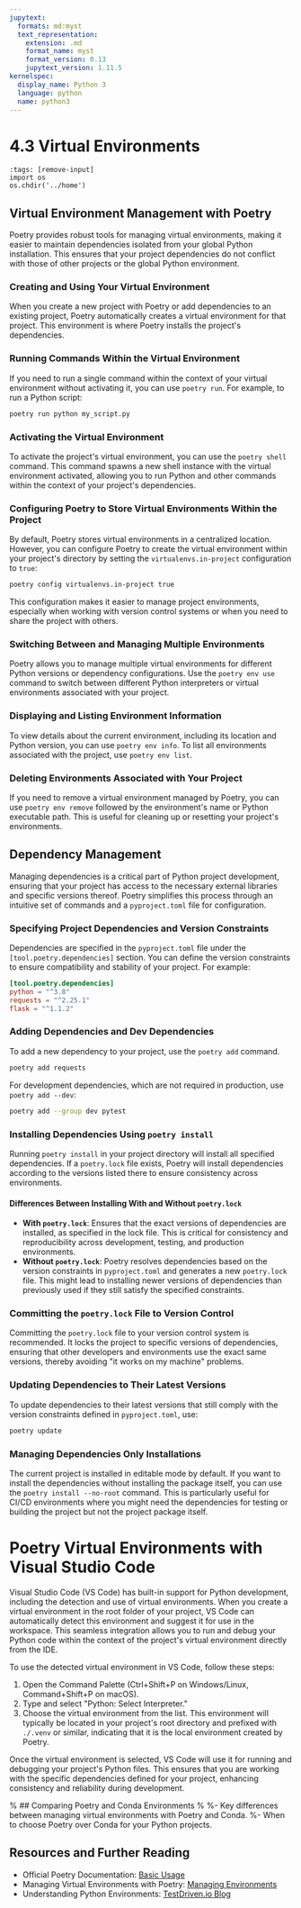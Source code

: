```yaml
---
jupytext:
  formats: md:myst
  text_representation:
    extension: .md
    format_name: myst
    format_version: 0.13
    jupytext_version: 1.11.5
kernelspec:
  display_name: Python 3
  language: python
  name: python3
---
```


# 4.3 Virtual Environments
```{code-cell} python
:tags: [remove-input]
import os
os.chdir('../home')
```
## Virtual Environment Management with Poetry

Poetry provides robust tools for managing virtual environments, making it easier to maintain dependencies isolated from your global Python installation. This ensures that your project dependencies do not conflict with those of other projects or the global Python environment.

### Creating and Using Your Virtual Environment

When you create a new project with Poetry or add dependencies to an existing project, Poetry automatically creates a virtual environment for that project. This environment is where Poetry installs the project's dependencies.

### Running Commands Within the Virtual Environment

If you need to run a single command within the context of your virtual environment without activating it, you can use `poetry run`. For example, to run a Python script:

```bash
poetry run python my_script.py
```

### Activating the Virtual Environment

To activate the project's virtual environment, you can use the `poetry shell` command. This command spawns a new shell instance with the virtual environment activated, allowing you to run Python and other commands within the context of your project's dependencies.


### Configuring Poetry to Store Virtual Environments Within the Project

By default, Poetry stores virtual environments in a centralized location. However, you can configure Poetry to create the virtual environment within your project's directory by setting the `virtualenvs.in-project` configuration to `true`:

```bash
poetry config virtualenvs.in-project true
```

This configuration makes it easier to manage project environments, especially when working with version control systems or when you need to share the project with others.

### Switching Between and Managing Multiple Environments

Poetry allows you to manage multiple virtual environments for different Python versions or dependency configurations. Use the `poetry env use` command to switch between different Python interpreters or virtual environments associated with your project.

### Displaying and Listing Environment Information

To view details about the current environment, including its location and Python version, you can use `poetry env info`. To list all environments associated with the project, use `poetry env list`.

### Deleting Environments Associated with Your Project

If you need to remove a virtual environment managed by Poetry, you can use `poetry env remove` followed by the environment's name or Python executable path. This is useful for cleaning up or resetting your project's environments.


## Dependency Management

Managing dependencies is a critical part of Python project development, ensuring that your project has access to the necessary external libraries and specific versions thereof. Poetry simplifies this process through an intuitive set of commands and a `pyproject.toml` file for configuration.

### Specifying Project Dependencies and Version Constraints

Dependencies are specified in the `pyproject.toml` file under the `[tool.poetry.dependencies]` section. You can define the version constraints to ensure compatibility and stability of your project. For example:

```toml
[tool.poetry.dependencies]
python = "^3.8"
requests = "^2.25.1"
flask = "^1.1.2"
```

### Adding Dependencies and Dev Dependencies

To add a new dependency to your project, use the `poetry add` command. 

```bash
poetry add requests
```

For development dependencies, which are not required in production, use `poetry add --dev`:
```bash
poetry add --group dev pytest
```

### Installing Dependencies Using `poetry install`

Running `poetry install` in your project directory will install all specified dependencies. If a `poetry.lock` file exists, Poetry will install dependencies according to the versions listed there to ensure consistency across environments.

#### Differences Between Installing With and Without `poetry.lock`

- **With `poetry.lock`**: Ensures that the exact versions of dependencies are installed, as specified in the lock file. This is critical for consistency and reproducibility across development, testing, and production environments.
- **Without `poetry.lock`**: Poetry resolves dependencies based on the version constraints in `pyproject.toml` and generates a new `poetry.lock` file. This might lead to installing newer versions of dependencies than previously used if they still satisfy the specified constraints.

### Committing the `poetry.lock` File to Version Control

Committing the `poetry.lock` file to your version control system is recommended. It locks the project to specific versions of dependencies, ensuring that other developers and environments use the exact same versions, thereby avoiding "it works on my machine" problems.

### Updating Dependencies to Their Latest Versions

To update dependencies to their latest versions that still comply with the version constraints defined in `pyproject.toml`, use:

```bash
poetry update
```

### Managing Dependencies Only Installations

The current project is installed in editable mode by default. If you want to install the dependencies without installing the package itself, you can use the `poetry install --no-root` command. This is particularly useful for CI/CD environments where you might need the dependencies for testing or building the project but not the project package itself.

# Poetry Virtual Environments with Visual Studio Code

Visual Studio Code (VS Code) has built-in support for Python development, including the detection and use of virtual environments. When you create a virtual environment in the root folder of your project, VS Code can automatically detect this environment and suggest it for use in the workspace. This seamless integration allows you to run and debug your Python code within the context of the project's virtual environment directly from the IDE.

To use the detected virtual environment in VS Code, follow these steps:

1. Open the Command Palette (Ctrl+Shift+P on Windows/Linux, Command+Shift+P on macOS).
2. Type and select "Python: Select Interpreter."
3. Choose the virtual environment from the list. This environment will typically be located in your project's root directory and prefixed with `./.venv` or similar, indicating that it is the local environment created by Poetry.

Once the virtual environment is selected, VS Code will use it for running and debugging your project's Python files. This ensures that you are working with the specific dependencies defined for your project, enhancing consistency and reliability during development.

% ## Comparing Poetry and Conda Environments
%
%- Key differences between managing virtual environments with Poetry and Conda.
%- When to choose Poetry over Conda for your Python projects.

## Resources and Further Reading

- Official Poetry Documentation: [Basic Usage](https://python-poetry.org/docs/basic-usage/)
- Managing Virtual Environments with Poetry: [Managing Environments](https://python-poetry.org/docs/managing-environments#managing-environments)
- Understanding Python Environments: [TestDriven.io Blog](https://testdriven.io/blog/python-environments/)

